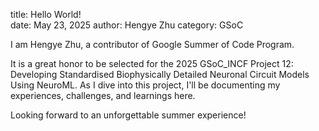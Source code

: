 title: Hello World!  
date: May 23, 2025
author: Hengye Zhu
category: GSoC


I am Hengye Zhu, a contributor of Google Summer of Code Program.

It is a great honor to be selected for the 2025 GSoC_INCF Project 12: Developing Standardised Biophysically Detailed Neuronal Circuit Models Using NeuroML. As I dive into this project, I'll be documenting my experiences, challenges, and learnings here.

Looking forward to an unforgettable summer experience!



